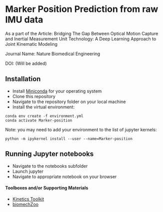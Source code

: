 # Marker Position Prediction from raw IMU data
As a part of the Article: Bridging The Gap Between Optical Motion Capture and Inertial Measurement Unit Technology: A Deep Learning Approach to Joint Kinematic Modeling

Journal Name: Nature Biomedical Engineering

DOI: (Will be added)

## Installation
- Install [Miniconda](https://docs.anaconda.com/miniconda/) for your operating system 
- Clone this repository
- Navigate to the repository folder on your local machine
- Install the virtual environment:
```
conda env create -f environment.yml
conda activate Marker-position
```
Note: you may need to add your environment to the list of jupyter kernels:
```
python -m ipykernel install --user --name=Marker-position
```

## Running Jupyter notebooks
- Navigate to the notebooks subfolder
- Launch jupyter
- Navigate to appropriate notebook on your browser


#### Toolboxes and/or Supporting Materials

- [Kinetics Toolkit](https://kineticstoolkit.uqam.ca/doc/index.php)
- [biomechZoo](https://github.com/PhilD001/biomechZoo)
